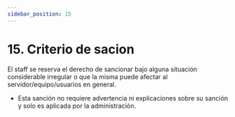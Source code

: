 ```yaml
---
sidebar_position: 15
---
```


# 15. Criterio de sacion

El staff se reserva el derecho de sancionar bajo alguna situación considerable irregular o que la misma puede afectar al servidor/equipo/usuarios en general.
- Esta sanción no requiere advertencia ni explicaciones sobre su sanción y solo es aplicada por la administración.





